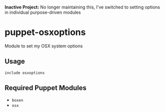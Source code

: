 **Inactive Project:** No longer maintaining this, I've switched to setting options in individual purpose-driven modules

puppet-osxoptions
===========

Module to set my OSX system options

## Usage

```puppet
include osxoptions
```

## Required Puppet Modules

* `boxen`
* `osx`

